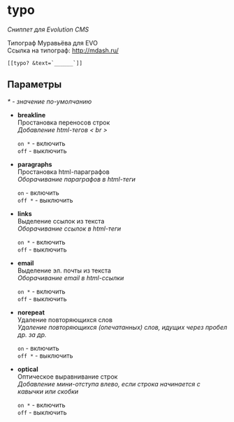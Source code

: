 # typo

_Сниппет для Evolution CMS_

Типограф Муравьёва для EVO<br>
Ссылка на типограф: <http://mdash.ru/>

```
[[typo? &text=`______`]]
```

## Параметры

_* - значение по-умолчанию_

- **breakline**<br>
  Простановка переносов строк<br>
  _Добавление html-тегов < br >_

  `on *` - включить<br>
  `off` - выключить

- **paragraphs**<br>
  Простановка html-параграфов<br>
  _Оборачивание параграфов в html-теги_

  `on` - включить<br>
  `off *` - выключить

- **links**<br>
  Выделение ссылок из текста<br>
  _Оборачивание ссылок в html-теги_

  `on *` - включить<br>
  `off` - выключить

- **email**<br>
  Выделение эл. почты из текста<br>
  _Оборачивание email в html-ссылки_

  `on *` - включить<br>
  `off` - выключить

- **norepeat**<br>
  Удаление повторяющихся слов<br>
  _Удаление повторяющихся (опечатанных) слов, идущих через пробел др. за др._

  `on` - включить<br>
  `off *` - выключить

- **optical**<br>
  Оптическое выравнивание строк<br>
  _Добавление мини-отступа влево, если строка начинается с кавычки или скобки_

  `on *` - включить<br>
  `off` - выключить
